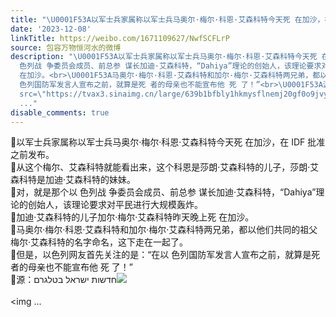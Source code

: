 ```yaml
---
title: "\U0001F53A以军士兵家属称以军士兵马奥尔·梅尔·科恩·艾森科特今天死 在加沙，在 IDF 批准之前发布。\U0001F53A从这个梅尔、艾森科特就能看出来，这个科恩是莎朗·艾森科特..."
date: '2023-12-08'
linkTitle: https://weibo.com/1671109627/NwfSCFLrP
source: 包容万物恒河水的微博
description: "\U0001F53A以军士兵家属称以军士兵马奥尔·梅尔·科恩·艾森科特今天死 在加沙，在 IDF 批准之前发布。<br>\U0001F53A从这个梅尔、艾森科特就能看出来，这个科恩是莎朗·艾森科特的儿子，莎朗·艾森科特是加迪·艾森科特的妹妹。<br>\U0001F53A对，就是那个以
  色列战 争委员会成员、前总参 谋长加迪·艾森科特，“Dahiya”理论的创始人，该理论要求对平民进行大规模轰炸。<br>\U0001F53A加迪·艾森科特的儿子加尔·梅尔·艾森科特昨天晚上死
  在加沙。<br>\U0001F53A马奥尔·梅尔·科恩·艾森科特和加尔·梅尔·艾森科特两兄弟，都以他们共同的祖父梅尔·艾森科特的名字命名，这下走在一起了。<br>\U0001F53A但是，以色列网友首先关注的是：“在以
  色列国防军发言人宣布之前，就算是死 者的母亲也不能宣布他 死 了！”<br>\U0001F53A源：חדשות ישראל בטלגרם<img style=\"\"
  src=\"https://tvax3.sinaimg.cn/large/639b1bfbly1hkmysflnemj20gf0o9jvy.jpg\" referrerpolicy=\"no-referrer\"><br><br><img
  ..."
disable_comments: true
---
```

🔺以军士兵家属称以军士兵马奥尔·梅尔·科恩·艾森科特今天死 在加沙，在 IDF 批准之前发布。<br>🔺从这个梅尔、艾森科特就能看出来，这个科恩是莎朗·艾森科特的儿子，莎朗·艾森科特是加迪·艾森科特的妹妹。<br>🔺对，就是那个以 色列战 争委员会成员、前总参 谋长加迪·艾森科特，“Dahiya”理论的创始人，该理论要求对平民进行大规模轰炸。<br>🔺加迪·艾森科特的儿子加尔·梅尔·艾森科特昨天晚上死 在加沙。<br>🔺马奥尔·梅尔·科恩·艾森科特和加尔·梅尔·艾森科特两兄弟，都以他们共同的祖父梅尔·艾森科特的名字命名，这下走在一起了。<br>🔺但是，以色列网友首先关注的是：“在以 色列国防军发言人宣布之前，就算是死 者的母亲也不能宣布他 死 了！”<br>🔺源：חדשות ישראל בטלגרם<img style="" src="https://tvax3.sinaimg.cn/large/639b1bfbly1hkmysflnemj20gf0o9jvy.jpg" referrerpolicy="no-referrer"><br><br><img ...